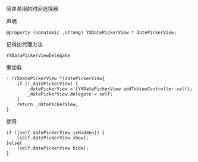 简单易用的时间选择器

声明

`@property (nonatomic ,strong) YXDatePickerView * datePickerView;`


记得加代理方法

`YXDataPickerViewDelegate`

懒加载

```
- (YXDatePickerView *)datePickerView{
    if (!_datePickerView) {
        _datePickerView = [YXDatePickerView addToViewController:self];
        _datePickerView.delegate = self;
    }
    return _datePickerView;
}
```

使用

```
if ([self.datePickerView isHidden]) {
    [self.datePickerView show];
}else{
    [self.datePickerView hide];
}
```

